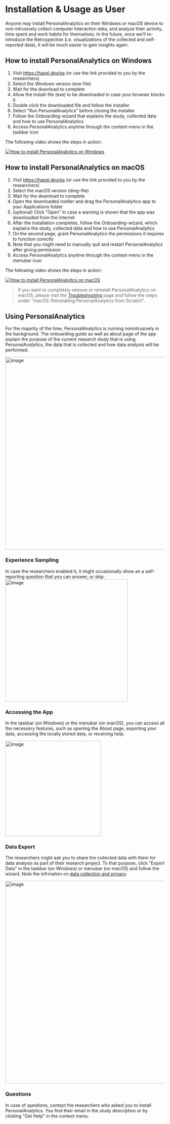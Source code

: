 # Installation & Usage as User
Anyone may install PersonalAnalytics on their Windows or macOS device to non-intrusively collect computer interaction data, and analyze their activity, time spent and work habits for themselves. In the future, once we'll re-introduce the Retrospection (i.e. visualizations of the collected and self-reported data), it will be much easier to gain insights again.

## How to install PersonalAnalytics on Windows
1. Visit https://hasel.dev/pa (or use the link provided to you by the researchers)
2. Select the Windows version (exe-file)
3. Wait for the download to complete
4. Allow the install-file (exe) to be downloaded in case your browser blocks it
5. Double click the downloaded file and follow the installer
6. Select "Run PersonalAnalytics" before closing the installer
7. Follow the Onboarding-wizard that explains the study, collected data and how to use PersonalAnalytics
8. Access PersonalAnalytics anytime through the context-menu in the taskbar icon

The following video shows the steps in action:

[![How to install PersonalAnalytics on Windows](https://markdown-videos-api.jorgenkh.no/youtube/70bempaQYFk)](https://youtu.be/70bempaQYFk)


## How to install PersonalAnalytics on macOS
1. Visit https://hasel.dev/pa (or use the link provided to you by the researchers)
2. Select the macOS version (dmg-file)
3. Wait for the download to complete
4. Open the downloaded instller and drag the PersonalAnalytics-app to your Applications folder
5. (optional) Click "Open" in case a warning is shown that the app was downloaded from the internet
6. After the installation completes, follow the Onboarding-wizard, which explains the study, collected data and how to use PersonalAnalytics
7. On the second page, grant PersonalAnalytics the permissions it requires to function corectly
8. Note that you might need to manually quit and restart PersonalAnalytics after giving permission
9. Access PersonalAnalytics anytime through the context-menu in the menubar icon

The following video shows the steps in action:

[![How to install PersonalAnalytics on macOS](https://markdown-videos-api.jorgenkh.no/youtube/ovfRzp3Ksgk)](https://youtu.be/ovfRzp3Ksgk)

> If you want to completely remove or reinstall PersonalAnalytics on macOS, please visit the [Troubleshooting](TROUBLESHOOTING.md) page and follow the steps under "macOS: Reinstalling PersonalAnalytics from Scratch".


## Using PersonalAnalytics
For the majority of the time, PersonalAnalytics is running nonintrusively in the background.
The onboarding guide as well as about page of the app explain the purpose of the current research study that is using PersonalAnalytics, the data that is collected and how data analysis will be performed.

<img width="609" alt="image" src="https://github.com/HASEL-UZH/PersonalAnalytics/assets/5212692/60d43530-c270-4f23-9d4a-27c5e55431aa">

### Experience Sampling
In case the researchers enabled it, it might occasionally show an a self-reporting question that you can answer, or skip.
<img width="387" alt="image" src="https://github.com/HASEL-UZH/PersonalAnalytics/assets/5212692/26f4f706-76e3-4369-8b9d-cc22f48b0827">

### Accessing the App
In the taskbar (on Windows) or the menubar (on macOS), you can access all the necessary features, such as opening the About page, exporting your data, accessing the locally stored data, or receiving help.

<img width="302" alt="image" src="https://github.com/HASEL-UZH/PersonalAnalytics/assets/5212692/4b04426f-2bad-4969-91e8-85426698a3cd">

### Data Export
The researchers might ask you to share the collected data with them for data analysis as part of their research project. To that purpose, click "Export Data" in the taskbar (on Windows) or menubar (on macOS) and follow the wizard. Note the infrmation on [data collection and privacy](PRIVACY.md). 

<img width="641" alt="image" src="https://github.com/HASEL-UZH/PersonalAnalytics/assets/5212692/11c37ff9-a85b-4c45-adbf-2028cfe46a39">


### Questions
In case of questions, contact the researchers who asked you to install PersonalAnalytics. You find their email in the study description or by clicking "Get Help" in the context menu.
